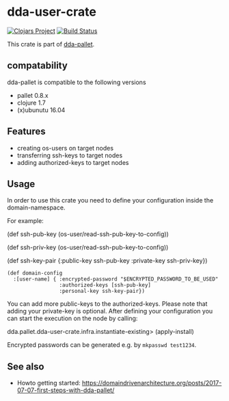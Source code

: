 # dda-user-crate

[![Clojars Project](https://img.shields.io/clojars/v/dda/dda-user-crate.svg)](https://clojars.org/dda/dda-user-crate)
[![Build Status](https://travis-ci.org/DomainDrivenArchitecture/dda-user-crate.svg?branch=master)](https://travis-ci.org/DomainDrivenArchitecture/dda-user-crate)

This crate is part of [dda-pallet](https://domaindrivenarchitecture.org/pages/dda-pallet/).

## compatability
dda-pallet is compatible to the following versions
 * pallet 0.8.x
 * clojure 1.7
 * (x)ubunutu 16.04

## Features
 * creating os-users on target nodes
 * transferring ssh-keys to target nodes
 * adding authorized-keys to target nodes

## Usage
In order to use this crate you need to define your configuration inside the domain-namespace.

For example:

(def ssh-pub-key
 (os-user/read-ssh-pub-key-to-config))

(def ssh-priv-key (os-user/read-ssh-pub-key-to-config))

(def ssh-key-pair
  {:public-key ssh-pub-key
   :private-key ssh-priv-key})

```
(def domain-config
  :[user-name] { :encrypted-password "$ENCRYPTED_PASSWORD_TO_BE_USED"
                 :authorized-keys [ssh-pub-key]
                 :personal-key ssh-key-pair})
```

You can add more public-keys to the authorized-keys. Please note that adding your
private-key is optional. After defining your configuration you can start the execution
on the node by calling:

dda.pallet.dda-user-crate.infra.instantiate-existing> (apply-install)

Encrypted passwords can be generated e.g. by `mkpasswd test1234`.

## See also
* Howto getting started: https://domaindrivenarchitecture.org/posts/2017-07-07-first-steps-with-dda-pallet/
